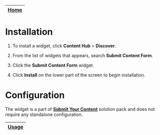 | [Home](../README.md) |
|----------------------|

# Installation

1. To install a widget, click **Content Hub** > **Discover**.

2. From the list of widgets that appears, search **Submit Content Form**.

3. Click the **Submit Content Form** widget.

4. Click **Install** on the lower part of the screen to begin installation.

# Configuration

The widget is a part of [**Submit Your Content**](https://github.com/fortinet-fortisoar/solution-pack-submit-your-content) solution pack and does not require any standalone configuration.

| [Usage](./usage.md) |
|---------------------|